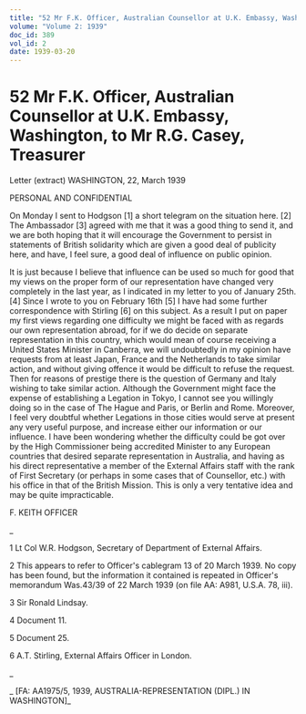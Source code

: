 ```yaml
---
title: "52 Mr F.K. Officer, Australian Counsellor at U.K. Embassy, Washington, to Mr R.G. Casey, Treasurer"
volume: "Volume 2: 1939"
doc_id: 389
vol_id: 2
date: 1939-03-20
---
```


# 52 Mr F.K. Officer, Australian Counsellor at U.K. Embassy, Washington, to Mr R.G. Casey, Treasurer

Letter (extract) WASHINGTON, 22, March 1939

PERSONAL AND CONFIDENTIAL

On Monday I sent to Hodgson [1] a short telegram on the situation here. [2] The Ambassador [3] agreed with me that it was a good thing to send it, and we are both hoping that it will encourage the Government to persist in statements of British solidarity which are given a good deal of publicity here, and have, I feel sure, a good deal of influence on public opinion.

It is just because I believe that influence can be used so much for good that my views on the proper form of our representation have changed very completely in the last year, as I indicated in my letter to you of January 25th. [4] Since I wrote to you on February 16th [5] I have had some further correspondence with Stirling [6] on this subject. As a result I put on paper my first views regarding one difficulty we might be faced with as regards our own representation abroad, for if we do decide on separate representation in this country, which would mean of course receiving a United States Minister in Canberra, we will undoubtedly in my opinion have requests from at least Japan, France and the Netherlands to take similar action, and without giving offence it would be difficult to refuse the request. Then for reasons of prestige there is the question of Germany and Italy wishing to take similar action. Although the Government might face the expense of establishing a Legation in Tokyo, I cannot see you willingly doing so in the case of The Hague and Paris, or Berlin and Rome. Moreover, I feel very doubtful whether Legations in those cities would serve at present any very useful purpose, and increase either our information or our influence. I have been wondering whether the difficulty could be got over by the High Commissioner being accredited Minister to any European countries that desired separate representation in Australia, and having as his direct representative a member of the External Affairs staff with the rank of First Secretary (or perhaps in some cases that of Counsellor, etc.) with his office in that of the British Mission. This is only a very tentative idea and may be quite impracticable.

F. KEITH OFFICER

_

1 Lt Col W.R. Hodgson, Secretary of Department of External Affairs.

2 This appears to refer to Officer's cablegram 13 of 20 March 1939. No copy has been found, but the information it contained is repeated in Officer's memorandum Was.43/39 of 22 March 1939 (on file AA: A981, U.S.A. 78, iii).

3 Sir Ronald Lindsay.

4 Document 11.

5 Document 25.

6 A.T. Stirling, External Affairs Officer in London.

_

_ [FA: AA1975/5, 1939, AUSTRALIA-REPRESENTATION (DIPL.) IN WASHINGTON]_

